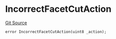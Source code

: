 # IncorrectFacetCutAction
[Git Source](https://github.com/thrackle-io/rules-protocol/blob/9adfea3f253340fbb4af30cdc0009d491b72e160/src/economic/ruleProcessor/RuleProcessorDiamondLib.sol)


```solidity
error IncorrectFacetCutAction(uint8 _action);
```

